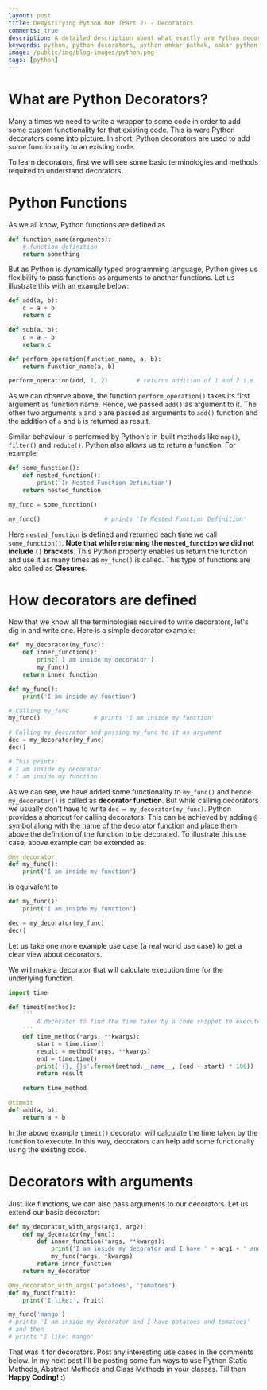 ```yaml
---
layout: post
title: Demystifying Python OOP (Part 2) - Decorators
comments: true
description: A detailed description about what exactly are Python decorators and how exactly to use them
keywords: python, python decorators, python omkar pathak, omkar python, freelance web developer, omkar pathak freelancer pune, pune, decorators, python decorator
image: /public/img/blog-images/python.png
tags: [python]
---
```


# What are Python Decorators?

Many a times we need to write a wrapper to some code in order to add some custom functionality for that existing code. This is were Python decorators come into picture. In short, Python decorators are used to add some functionality to an existing code. 

To learn decorators, first we will see some basic terminologies and methods required to understand decorators.

# Python Functions

As we all know, Python functions are defined as

```python
def function_name(arguments):
    # function definition
    return something
```

But as Python is dynamically typed programming language, Python gives us flexibility to pass functions as arguments to another functions. Let us illustrate this with an example below:

```python
def add(a, b):
    c = a + b
    return c

def sub(a, b):
    c = a - b
    return c

def perform_operation(function_name, a, b):
    return function_name(a, b)

perform_operation(add, 1, 2)        # returns addition of 1 and 2 i.e. 3
```

As we can observe above, the function `perform_operation()` takes its first argument as function name. Hence, we passed `add()` as argument to it. The other two arguments `a` and `b` are passed as arguments to `add()` function and the addition of `a` and `b` is returned as result.

Similar behaviour is performed by Python's in-built methods like `map()`, `filter()` and `reduce()`. Python also allows us to return a function. For example:

```python
def some_function():
    def nested_function():
        print('In Nested Function Definition')
    return nested_function

my_func = some_function()

my_func()                  # prints 'In Nested Function Definition'
```

Here `nested_function` is defined and returned each time we call `some_function()`. **Note that while returning the `nested_function` we did not include `()` brackets**. This Python property enables us return the function and use it as many times as `my_func()` is called. This type of functions are also called as **Closures**.

# How decorators are defined

Now that we know all the terminologies required to write decorators, let's dig in and write one. Here is a simple decorator example:

```python
def  my_decorator(my_func):
    def inner_function():
        print('I am inside my decorator')
        my_func()
    return inner_function

def my_func():
    print('I am inside my function')

# Calling my_func 
my_func()               # prints 'I am inside my function'

# Calling my_decorator and passing my_func to it as argument
dec = my_decorator(my_func)
dec()

# This prints:
# I am inside my decorator 
# I am inside my function
```

As we can see, we have added some functionality to `my_func()` and hence `my_decorator()` is called as **decorator function**. But while callinig decorators we usually don't have to write `dec = my_decorator(my_func)`. Python provides a shortcut for calling decorators. This can be achieved by adding `@` symbol along with the name of the decorator function and place them above the definition of the function to be decorated. To illustrate this use case, above example can be extended as:

```python
@my_decorator
def my_func():
    print('I am inside my function')
```

is equivalent to

```python
def my_func():
    print('I am inside my function')

dec = my_decorator(my_func)
dec()
```

Let us take one more example use case (a real world use case) to get a clear view about decorators.

We will make a decorator that will calculate execution time for the underlying function.

```python
import time

def timeit(method):
    '''
        A decorator to find the time taken by a code snippet to execute
    '''
    def time_method(*args, **kwargs):
        start = time.time()
        result = method(*args, **kwargs)
        end = time.time()
        print('{}, {}s'.format(method.__name__, (end - start) * 100))
        return result
        
    return time_method

@timeit
def add(a, b):
    return a + b
```

In the above example `timeit()` decorator will calculate the time taken by the function to execute. In this way, decorators can help add some functionaliy using the existing code.

# Decorators with arguments

Just like functions, we can also pass arguments to our decorators. Let us extend our basic decorator:

```python
def my_decorator_with_args(arg1, arg2):
    def my_decorator(my_func):
        def inner_function(*args, **kwargs):
            print('I am inside my decorator and I have ' + arg1 + ' and ' + arg2)
            my_func(*args, *kwargs)
        return inner_function
    return my_decorator

@my_decorator_with_args('potatoes', 'tomatoes')
def my_func(fruit):
    print('I like:', fruit)

my_func('mango')        
# prints 'I am inside my decorator and I have potatoes and tomatoes'
# and then
# prints 'I like: mango' 
```

That was it for decorators. Post any interesting use cases in the comments below. In my next post I'll be posting some fun ways to use Python Static Methods, Abstract Methods and Class Methods in your classes. Till then **Happy Coding! :)**